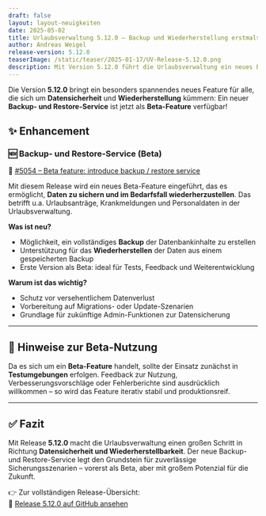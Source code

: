 ```yaml
---
draft: false
layout: layout-neuigkeiten
date: 2025-05-02
title: Urlaubsverwaltung 5.12.0 – Backup und Wiederherstellung erstmals möglich
author: Andreas Weigel
release-version: 5.12.0
teaserImage: /static/teaser/2025-01-17/UV-Release-5.12.0.png
description: Mit Version 5.12.0 führt die Urlaubsverwaltung ein neues Backup- und Restore-Feature als Beta ein – für mehr Sicherheit und einfache Wiederherstellung bei Datenverlust.
---
```


Die Version **5.12.0** bringt ein besonders spannendes neues Feature für alle, die sich um **Datensicherheit** und **Wiederherstellung** kümmern: Ein neuer **Backup- und Restore-Service** ist jetzt als **Beta-Feature** verfügbar!

<!-- more -->

## ✨ Enhancement

### 🆕 Backup- und Restore-Service (Beta)

🔗 [#5054 – Beta feature: introduce backup / restore service](https://github.com/urlaubsverwaltung/urlaubsverwaltung/pull/5054)

Mit diesem Release wird ein neues Beta-Feature eingeführt, das es ermöglicht, **Daten zu sichern und im Bedarfsfall wiederherzustellen**. Das betrifft u.a. Urlaubsanträge, Krankmeldungen und Personaldaten in der Urlaubsverwaltung.

**Was ist neu?**
- Möglichkeit, ein vollständiges **Backup** der Datenbankinhalte zu erstellen
- Unterstützung für das **Wiederherstellen** der Daten aus einem gespeicherten Backup
- Erste Version als Beta: ideal für Tests, Feedback und Weiterentwicklung

**Warum ist das wichtig?**
- Schutz vor versehentlichem Datenverlust
- Vorbereitung auf Migrations- oder Update-Szenarien
- Grundlage für zukünftige Admin-Funktionen zur Datensicherung

---

## 🔎 Hinweise zur Beta-Nutzung

Da es sich um ein **Beta-Feature** handelt, sollte der Einsatz zunächst in **Testumgebungen** erfolgen. Feedback zur Nutzung, Verbesserungsvorschläge oder Fehlerberichte sind ausdrücklich willkommen – so wird das Feature iterativ stabil und produktionsreif.

---

## ✅ Fazit

Mit Release **5.12.0** macht die Urlaubsverwaltung einen großen Schritt in Richtung **Datensicherheit und Wiederherstellbarkeit**. Der neue Backup- und Restore-Service legt den Grundstein für zuverlässige Sicherungsszenarien – vorerst als Beta, aber mit großem Potenzial für die Zukunft.

👉 Zur vollständigen Release-Übersicht:  
🔗 [Release 5.12.0 auf GitHub ansehen](https://github.com/urlaubsverwaltung/urlaubsverwaltung/releases/tag/urlaubsverwaltung-5.12.0)
